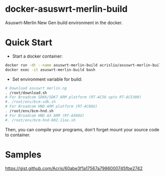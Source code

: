 # docker-asuswrt-merlin-build
Asuswrt-Merlin New Gen build environment in the docker.


# Quick Start
- Start a docker container:
```bash
docker run -dt --name asuswrt-merlin-build acrisliu/asuswrt-merlin-build
docker exec -it asuswrt-merlin-build bash
```

- Set environment variable for build:
```bash
# Download asuswrt merlin.ng
. /root/download.sh
# For Broadcom SDK6/SDK7 ARM platform (RT-AC56 upto RT-AC5300)
#. /root/env/bcm-sdk.sh
# For Broadcom HND ARM platform (RT-AC86U)
. /root/env/bcm-hnd.sh
# For Broadcom HND AX ARM (RT-AX88U)
#. /root/env/bcm-hnd-802.11ax.sh
```

Then, you can compile your programs, don't forget mount your source code to container.

# Samples
https://gist.github.com/Acris/60abe3f1a17567a7986000745fbe2742
